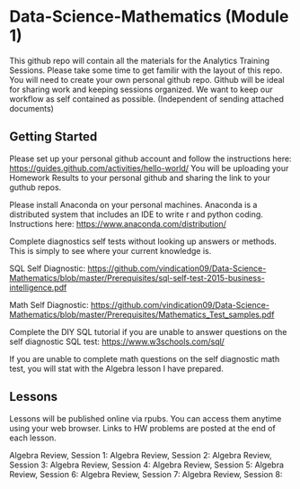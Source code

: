 # Data-Science-Mathematics (Module 1)

This github repo will contain all the materials for the Analytics Training Sessions. Please take some time to get familir with the layout of this repo. You will need to create your own personal github repo. Github will be ideal for sharing work and keeping sessions organized. We want to keep our workflow as self contained as possible. (Independent of sending attached documents) 


## Getting Started 
Please set up your personal github account and follow the instructions here: https://guides.github.com/activities/hello-world/
You will be uploading your Homework Results to your personal github and sharing the link to your guthub repos. 

Please install Anaconda on your personal machines. Anaconda is a distributed system that includes an IDE to write r and python coding. Instructions here: https://www.anaconda.com/distribution/

Complete diagnostics self tests without looking up answers or methods. This is simply to see where your current knowledge is. 

SQL Self Diagnostic: https://github.com/vindication09/Data-Science-Mathematics/blob/master/Prerequisites/sql-self-test-2015-business-intelligence.pdf

Math Self Diagnostic: https://github.com/vindication09/Data-Science-Mathematics/blob/master/Prerequisites/Mathematics_Test_samples.pdf

Complete the DIY SQL tutorial if you are unable to answer questions on the self diagnostic SQL test: https://www.w3schools.com/sql/

If you are unable to complete math questions on the self diagnostic math test, you will stat with the Algebra lesson I have prepared. 

## Lessons 
Lessons will be published online via rpubs. You can access them anytime using your web browser. Links to HW problems are posted at the end of each lesson. 

Algebra Review, Session 1:
Algebra Review, Session 2:
Algebra Review, Session 3:
Algebra Review, Session 4:
Algebra Review, Session 5:
Algebra Review, Session 6:
Algebra Review, Session 7:
Algebra Review, Session 8: 
